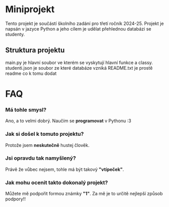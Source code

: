 # Miniprojekt

Tento projekt je součástí školního zadání pro třetí ročník 2024-25. Projekt je napsán v jazyce Python a jeho cílem je udělat přehlednou databázi se studenty.

## Struktura projektu

main.py je hlavní soubor ve kterém se vyskytují hlavní funkce a classy.
studenti.json je soubor ze které databáze vzniká
README.txt je prostě readme co k tomu dodat


# FAQ

### Má tohle smysl?

Ano, a to velmi dobrý. Naučím se ****programovat**** v Pythonu :3

### Jak si došel k tomuto projektu?

Protože jsem ****neskutečně**** hustej člověk.

### Jsi opravdu tak namyšlený?

Právě že vůbec nejsem, tohle má být takový ****"vtípeček"****.

### Jak mohu ocenit takto dokonalý projekt?
Můžete mě podpořit formou známky  ****"1"****. Za mě je to určitě nejlepší způsob podpory!!
